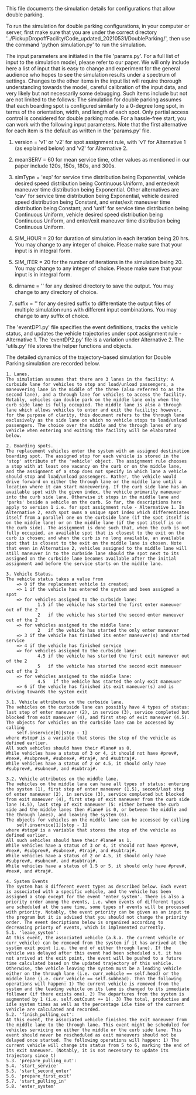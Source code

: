 This file documents the simulation details for configurations that allow double parking.

To run the simulation for double parking configurations, in your computer or server, first make sure that you are under the correct directory '../PickupDropoffFacility/Code_updated_20210531/DoubleParking/', then use the command 'python simulation.py' to run the simulation. 

The input parameters are initiated in the file 'params.py'. For a full list of input to the simulation model, please refer to our paper. We will only include here a list of input that is easy to change and experiment for the general audience who hopes to see the simulation results under a spectrum of settings. Changes to the other items in the input list will require thorough understanding towards the model, careful calibration of the input data, and very likely but not necessarily some debugging. Such items include but not are not limited to the follows: The simulation for double parking assumes that each boarding spot is configured similarly to a 0-degree long spot, in terms of the orientation, width, and length of each spot. Only partial access control is considered for double parking mode. For a hassle-free start, you can work with the following input parameters. Note that the first alternative for each item is the default as written in the 'params.py' file.
  
  1. version = 'v1' or 'v2' for spot assignment rule, with 'v1' for Alternative 1 (as explained below) and 'v2' for Alternative 2. 
	
  2. meanSERV = 60 for mean service time, other values as mentioned in our paper include 120s, 150s, 180s, and 300s.
	
  3. simType = 'exp' for service time distribution being Exponential, vehicle desired speed distribution being Continuous Uniform, and enter/exit maneuver time distribution being Exponential. Other alternatives are 'cav' for service time distribution being Exponential, vehicle desired speed distribution being Constant, and enter/exit maneuver time distribution being Constant; and 'unif' for service time distribution being Continuous Uniform, vehicle desired speed distribution being Continuous Uniform, and enter/exit maneuver time distribution being Continuous Uniform.
	
  4. SIM_HOUR = 20 for duration of simulation in each iteration being 20 hrs. You may change to any integer of choice. Please make sure that your input is in integral form.
	
  5. SIM_ITER = 20 for the number of iterations in the simulation being 20. You may change to any integer of choice. Please make sure that your input is in integral form.
	
  6. dirname = '' for any desired directory to save the output. You may change to any directory of choice. 
	
  7. suffix = '' for any desired suffix to differentiate the output files of multiple simulation runs with different input combinations. You may change to any suffix of choice. 

The 'eventDP1.py' file specifies the event definitions, tracks the vehicle status, and updates the vehicle trajectories under spot assignment rule - Alternative 1. The 'eventDP2.py' file is a variation under Alternative 2. The 'utils.py' file stores the helper functions and objects.

The detailed dynamics of the trajectory-based simulation for Double Parking simulation are recorded below. 

	1. Lanes.
	The simulation assumes that there are 3 lanes in the facility: A curbside lane for vehicles to stop and load/unload passengers, a maneuvering lane in the middle of the three (also referred to as the second lane), and a through lane for vehicles to access the facility. Notably, vehicles can double park on the middle lane only when the curb side lane is fully occupied. The middle lane is also a through lane which allows vehicles to enter and exit the facility; however, for the purpose of clarity, this document refers to the through lane exclusively as the side lane on which no vehicle stops to load/unload passengers. The choice over the middle and the through lanes of any vehicle when entering and exiting the facility will be elaborated below.

	2. Boarding spots.
	The replacement vehicles enter the system with an assigned destination boarding spot. The assigned stop for each vehicle is stored in the 'stop' attribute of the 'vehicle' object. The assignment rule chooses a stop with at least one vacancy on the curb or on the middle lane, and the assignment of a stop does not specify in which lane a vehicle should stop and load/unload passengers. Rather, the vehicle would drive forward on either the through lane or the middle lane until a location where it can start maneuvering. If the curb side lane has an available spot with the given index, the vehicle primarily maneuver into the curb side lane. Otherwise it stops in the middle lane and 'parks' beside a vehicle on the curb. So far, the descriptions here apply to version 1 i.e. for spot assignment rule - Alternative 1. In Alternative 2, each spot owns a unique spot index which differentiates itself from a parallel one on the curbside lane (if the spot itself is on the middle lane) or on the middle lane (if the spot itself is on the curb side). The assignment is done such that, when the curb is not fully occupied, an available spot that is closest to the exit on the curb is chosen; and when the curb is no long available, an available spot that is closest to the exit on the middle lane is chosen. Note that even in Alternative 2, vehicles assigned to the middle lane will still maneuver in to the curbside lane should the spot next to its assigned on the curbside lane becomes available after the initial assignment and before the service starts on the middle lane.

	3. Vehicle Status.
	The vehicle status takes a value from
		=> 0 if the replacement vehicle is created;
		=> 1 if the vehicle has entered the system and been assigned a spot
		=> for vehicles assigned to the curbside lane:
				1.5 if the vehicle has started the first enter maneuver out of the 2
				2   if the vehicle has started the second enter maneuver out of the 2
		=> for vehicles assigned to the middle lane:
				2   if the vehicle has started the only enter maneuver 
		=> 3 if the vehicle has finished its enter maneuver(s) and started service
		=> 4 if the vehicle has finished service
		=> for vehicles assigned to the curbside lane:
				4.5 if the vehicle has started the first exit maneuver out of the 2
				5   if the vehicle has started the second exit maneuver out of the 2
		=> for vehicles assigned to the middle lane:
				4.5   if the vehicle has started the only exit maneuver 
		=> 6 if the vehicle has finished its exit maneuver(s) and is driving towards the system exit

	3.1. Vehicle attributes on the curbside lane.
	The vehicles on the curbside lane can possibly have 4 types of status: last step of enter maneuver (2), in service (3), service completed but blocked from exit maneuver (4), and first step of exit maneuver (4.5). 
	The objects for vehicles on the curbside lane can be accessed by calling
		self.inservice[0][stop - 1]
	where #stop# is a variable that stores the stop of the vehicle as defined earlier. 
	All such vehicles should have their #lane# as 0. 
	While vehicles have a status of 3 or 4, it should not have #prev#, #nex#, #subprev#, #subnex#, #traj#, and #subtraj#.
	While vehicles have a status of 2 or 4.5, it should only have #subprev#, #subnex#, and #subtraj#.

	3.2. Vehicle attributes on the middle lane.
	The vehicles on the middle lane can have all types of status: entering the system (1), first step of enter maneuver (1.5), second/last step of enter maneuver (2), in service (3), service completed but blocked from exit maneuver (4), first step of exit maneuver from the curb side lane (4.5), last step of exit maneuver (5: either between the curb side and the middle lanes then #lane# is 0, or between the middle and the through lanes), and leaving the system (6). 	
	The objects for vehicles on the middle lane can be accessed by calling
		self.inservice[1][stop - 1]
	where #stop# is a variable that stores the stop of the vehicle as defined earlier. 
	All such vehicles should have their #lane# as 1. 
	While vehicles have a status of 3 or 4, it should not have #prev#, #nex#, #subprev#, #subnex#, #traj#, and #subtraj#.
	While vehicles have a status of 2 or 4.5, it should only have #subprev#, #subnex#, and #subtraj#.
	While vehicles have a status of 1.5 or 5, it should only have #prev#, #nex#, and #traj#.

	4. System Events
	The system has 8 different event types as described below. Each event is associated with a specific vehicle, and the vehicle has been assigned a stop except for the event 'enter_system'. There is also a priority order among the events, i.e. when events of different types are scheduled at the same time, some types of events will be processed with priority. Notably, the event priority can be given as an input to the program but it is advised that you should not change the priority order. The event decriptions below is organized according to decreasing priorty of events, which is implemented currently.
	5.1. 'leave_system': 
	At this event, the associated vehicle (a.k.a. the current vehicle or curr_vehicle) can be removed from the system if it has arrived at the system exit point (i.e. the end of either through lane). If the vehicle was delayed after this event had been scheduled s.t. it has not arrived at the exit point, the event will be pushed to a future time calculated based on the updated trajectory of this vehicle. Otherwise, the vehicle leaving the system must be a leading vehicle either on the through lane (i.e. curr_vehicle == self.head) or the middle lane (i.e. curr_vehicle == self.subhead). Then the following operations will happen: 1) The current vehicle is removed from the system and the leading vehicle on its lane is changed to its immediate follower (if there exists one). 2) The departures from the system is augmented by 1 (i.e. self.outCount += 1). 3) The total, productive and idle system times as well as the percentage idle time of the current vehicle are calculated and recorded.   
	5.2. 'finish_pulling_out':
	At this event, the associated vehicle finishes the exit maneuver from the middle lane to the through lane. This event might be scheduled for vehicles servicing on either the middle or the curb side lane. This event should never be rescheduled as exit maneuvers should not be delayed once started. The following operations will happen: 1) The current vehicle will change its status from 5 to 6, marking the end of its exit maneuver. (Notably, it is not necessary to update its trajectory since t)
	5.3. 'prepare_pulling_out':
	5.4. 'start_service'
	5.5. 'start_second_enter'
	5.6. 'prepare_first_exit'
	5.7. 'start_pulling_in'
	5.8. 'enter_system'
